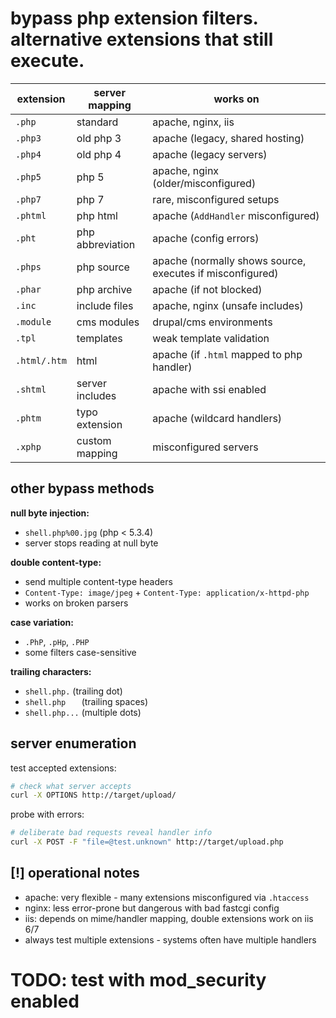 # bypass php extension filters. alternative extensions that still execute.

| extension | server mapping | works on |
|-----------|---------------|----------|
| `.php` | standard | apache, nginx, iis |
| `.php3` | old php 3 | apache (legacy, shared hosting) |
| `.php4` | old php 4 | apache (legacy servers) |
| `.php5` | php 5 | apache, nginx (older/misconfigured) |
| `.php7` | php 7 | rare, misconfigured setups |
| `.phtml` | php html | apache (`AddHandler` misconfigured) |
| `.pht` | php abbreviation | apache (config errors) |
| `.phps` | php source | apache (normally shows source, executes if misconfigured) |
| `.phar` | php archive | apache (if not blocked) |
| `.inc` | include files | apache, nginx (unsafe includes) |
| `.module` | cms modules | drupal/cms environments |
| `.tpl` | templates | weak template validation |
| `.html/.htm` | html | apache (if `.html` mapped to php handler) |
| `.shtml` | server includes | apache with ssi enabled |
| `.phtm` | typo extension | apache (wildcard handlers) |
| `.xphp` | custom mapping | misconfigured servers |

## other bypass methods

**null byte injection:**
- `shell.php%00.jpg` (php < 5.3.4)
- server stops reading at null byte

**double content-type:**
- send multiple content-type headers
- `Content-Type: image/jpeg` + `Content-Type: application/x-httpd-php`
- works on broken parsers

**case variation:**
- `.PhP`, `.pHp`, `.PHP`
- some filters case-sensitive

**trailing characters:**
- `shell.php.` (trailing dot)
- `shell.php   ` (trailing spaces)
- `shell.php...` (multiple dots)

## server enumeration

test accepted extensions:
```bash
# check what server accepts
curl -X OPTIONS http://target/upload/
```

probe with errors:
```bash
# deliberate bad requests reveal handler info
curl -X POST -F "file=@test.unknown" http://target/upload.php
```

## [!] operational notes

- apache: very flexible - many extensions misconfigured via `.htaccess`
- nginx: less error-prone but dangerous with bad fastcgi config  
- iis: depends on mime/handler mapping, double extensions work on iis 6/7
- always test multiple extensions - systems often have multiple handlers

# TODO: test with mod_security enabled
